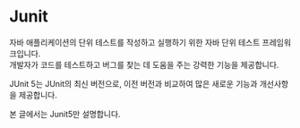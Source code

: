 # Junit

자바 애플리케이션의 단위 테스트를 작성하고 실행하기 위한 자바 단위 테스트 프레임워크입니다. \
개발자가 코드를 테스트하고 버그를 찾는 데 도움을 주는 강력한 기능을 제공합니다.&#x20;

JUnit 5는 JUnit의 최신 버전으로, 이전 버전과 비교하여 많은 새로운 기능과 개선사항을 제공합니다.

본 글에서는 Junit5만 설명합니다.

